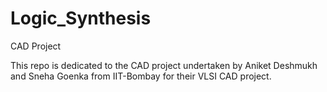 # Logic_Synthesis
CAD Project


This repo is dedicated to the CAD project undertaken by Aniket Deshmukh and Sneha Goenka from IIT-Bombay for their VLSI CAD project.
